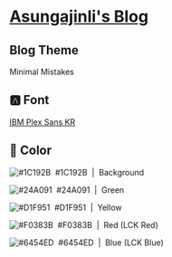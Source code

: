 # [Asungajinli's Blog](https://asungajinli.github.io)

## Blog Theme
Minimal Mistakes

## 🅰️&nbsp;Font
[IBM Plex Sans KR](https://fonts.google.com/specimen/IBM+Plex+Sans+KR)

## 🎨&nbsp;Color

![#1C192B](https://placehold.co/15x15/1C192B/1C192B.png)
&nbsp;#1C192B&nbsp;&nbsp;|&nbsp;&nbsp;Background<br>

![#24A091](https://placehold.co/15x15/24A091/24A091.png)
&nbsp;#24A091&nbsp;&nbsp;|&nbsp;&nbsp;Green<br>

![#D1F951](https://placehold.co/15x15/D1F951/D1F951.png)
&nbsp;#D1F951&nbsp;&nbsp;|&nbsp;&nbsp;Yellow<br>

![#F0383B](https://placehold.co/15x15/F0383B/F0383B.png)
&nbsp;#F0383B&nbsp;&nbsp;|&nbsp;&nbsp;Red&nbsp;(LCK Red)<br>

![#6454ED](https://placehold.co/15x15/6454ED/6454ED.png)
&nbsp;#6454ED&nbsp;&nbsp;|&nbsp;&nbsp;Blue&nbsp;(LCK Blue)<br>